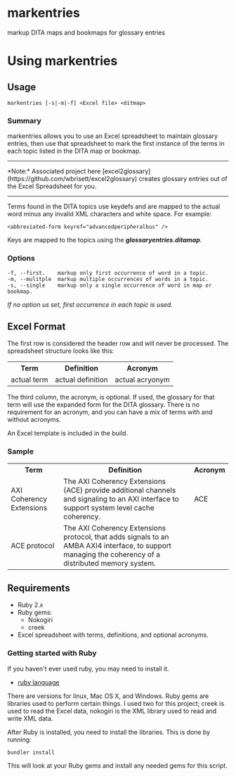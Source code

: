 # markentries
markup DITA maps and bookmaps for glossary entries

# Using markentries

## Usage
```
markentries [-s|-m|-f] <Excel file> <ditmap>
```
### Summary
markentries allows you to use an Excel spreadsheet to maintain glossary entries, then use that spreadsheet to mark the first instance of the terms in each topic listed in the DITA map or bookmap.

<hr>
*Note:* 
Associated project here [excel2glossary](https://github.com/wbrisett/excel2glossary) creates glossary entries out of the Excel Spreadsheet for you.
<hr>

Terms found in the DITA topics use keydefs and are mapped to the actual word minus any invalid XML characters and white space. For example:
```
<abbreviated-form keyref="advancedperipheralbus" />
```
Keys are mapped to the topics using the ***glossaryentries.ditamap***. 

### Options
    -f, --first.    markup only first occurrence of word in a topic.
    -m, --mulitple  markup multiple occurrences of words in a topic.
    -s, --single    markup only a single occurrence of word in map or bookmap.

*If no option us set, first occurrence in each topic is used.* 

## Excel Format
The first row is considered the header row and will never be processed. The spreadsheet structure looks like this:

<table>
<tr>
	<th>Term</th>
	<th>Definition</th>
	<th>Acronym</th>
</tr>
<tr>
	<td>actual term</td>
	<td>actual definition</td>
	<td>actual acryonym</td>
</tr>
</table>

The third column, the acronym, is optional. If used, the glossary for that term will use the expanded form for the DITA glossary. There is no requirement for an acronym, and you can have a mix of terms with and without acronyms. 

An Excel template is included in the build.

### Sample

<table>
<tr>
	<th>Term</th>
	<th>Definition</th>
	<th>Acronym</th>
</tr>
<tr>
	<td>AXI Coherency Extensions</td>
	<td>The AXI Coherency Extensions (ACE) provide additional channels and signaling to an AXI interface to support system level cache coherency.</td>
	<td>ACE</td>
</tr>
<tr>
<td>ACE protocol</td>
<td>The AXI Coherency Extensions protocol, that adds signals to an AMBA AXI4 interface, to support managing the coherency of a distributed memory system.</td>
<td></td>
</table>

## Requirements

* Ruby 2.x
* Ruby gems: 
  * Nokogiri
  * creek
* Excel spreadsheet with terms, definitions, and optional acronyms.


### Getting started with Ruby

If you haven't ever used ruby, you may need to install it. 

- [ruby language](https://www.ruby-lang.org/en/downloads/)

There are versions for linux, Mac OS X, and Windows.
Ruby gems are libraries used to perform certain things. I used two for this project; creek is used to read the Excel data, nokogiri is the XML library used to read and write XML data. 

After Ruby is installed, you need to install the libraries. This is done by running: 
```
bundler install
```
This will look at your Ruby gems and install any needed gems for this script. 

